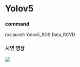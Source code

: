 # Yolov5

### command
roslaunch Yolov5_ROS Data_RCVD

### 시연 영상
  <img src="https://github.com/DaHyeonnn/Yolov5/assets/90945094/c804a2b5-2b3c-4498-a82b-bea1f81cbc2f">
